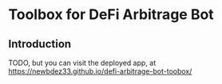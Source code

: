 # Toolbox for DeFi Arbitrage Bot

## Introduction

TODO, but you can visit the deployed app, at <https://newbdez33.github.io/defi-arbitrage-bot-toobox/>

